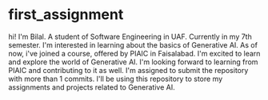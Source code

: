 # first_assignment
 hi!
 I'm Bilal.
 A student of Software Engineering in UAF.
 Currently in my 7th semester.
 I'm interested in learning about the basics of Generative AI.
 As of now, i've joined a course, offered by PIAIC in Faisalabad.
 I'm excited to learn and explore the world of Generative AI.
 I'm looking forward to learning from PIAIC and contributing to it as well.
 I'm assigned to submit the repository with more than 1 commits.
 I'll be using this repository to store my assignments and projects related to Generative AI.
 